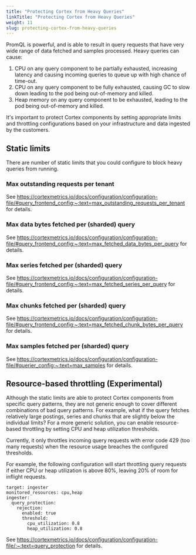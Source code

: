 ```yaml
---
title: "Protecting Cortex from Heavy Queries"
linkTitle: "Protecting Cortex from Heavy Queries"
weight: 11
slug: protecting-cortex-from-heavy-queries
---
```


PromQL is powerful, and is able to result in query requests that have very wide range of data fetched and samples processed. Heavy queries can cause:

1. CPU on any query component to be partially exhausted, increasing latency and causing incoming queries to queue up with high chance of time-out.
2. CPU on any query component to be fully exhausted, causing GC to slow down leading to the pod being out-of-memory and killed.
3. Heap memory on any query component to be exhausted, leading to the pod being out-of-memory and killed.

It's important to protect Cortex components by setting appropriate limits and throttling configurations based on your infrastructure and data ingested by the customers.

## Static limits

There are number of static limits that you could configure to block heavy queries from running.

### Max outstanding requests per tenant

See https://cortexmetrics.io/docs/configuration/configuration-file/#query_frontend_config:~:text=max_outstanding_requests_per_tenant for details.

### Max data bytes fetched per (sharded) query

See https://cortexmetrics.io/docs/configuration/configuration-file/#query_frontend_config:~:text=max_fetched_data_bytes_per_query for details.

### Max series fetched per (sharded) query

See https://cortexmetrics.io/docs/configuration/configuration-file/#query_frontend_config:~:text=max_fetched_series_per_query for details.

### Max chunks fetched per (sharded) query

See https://cortexmetrics.io/docs/configuration/configuration-file/#query_frontend_config:~:text=max_fetched_chunk_bytes_per_query for details.

### Max samples fetched per (sharded) query

See https://cortexmetrics.io/docs/configuration/configuration-file/#querier_config:~:text=max_samples for details.

## Resource-based throttling (Experimental)

Although the static limits are able to protect Cortex components from specific query patterns, they are not generic enough to cover different combinations of bad query patterns. For example, what if the query fetches relatively large postings, series and chunks that are slightly below the individual limits? For a more generic solution, you can enable resource-based throttling by setting CPU and heap utilization thresholds.

Currently, it only throttles incoming query requests with error code 429 (too many requests) when the resource usage breaches the configured thresholds.

For example, the following configuration will start throttling query requests if either CPU or heap utilization is above 80%, leaving 20% of room for inflight requests.

```
target: ingester
monitored_resources: cpu,heap
ingester:
  query_protection:
    rejection:
      enabled: true
      threshold:
        cpu_utilization: 0.8
        heap_utilization: 0.8
```

See https://cortexmetrics.io/docs/configuration/configuration-file/:~:text=query_protection for details.
